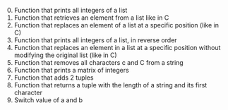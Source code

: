 0. Function that prints all integers of a list
1. Function  that retrieves an element from a list like in C
2. Function that replaces an element of a list at a specific position (like in C)
3. Function that prints all integers of a list, in reverse order
4. Function that replaces an element in a list at a specific position without modifying the original list (like in C)
5. Function that removes all characters c and C from a string
6. Function that prints a matrix of integers
7. Function that adds 2 tuples
8. Function that returns a tuple with the length of a string and its first character
12. Switch value of a and b

